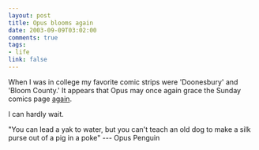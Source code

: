 ```yaml
--- 
layout: post
title: Opus blooms again
date: 2003-09-09T03:02:00
comments: true
tags:
- life
link: false
---
```

When I was in college my favorite comic strips were 'Doonesbury' and 'Bloom County.' It appears that Opus may once again grace the Sunday comics page <a href="http://www.washingtonpost.com/wp-dyn/articles/A45450-2003Sep8.html">again</a>.

I can hardly wait.

"You can lead a yak to water, but you can't teach an old dog to make a silk purse out of a pig in a poke"
--- Opus Penguin
